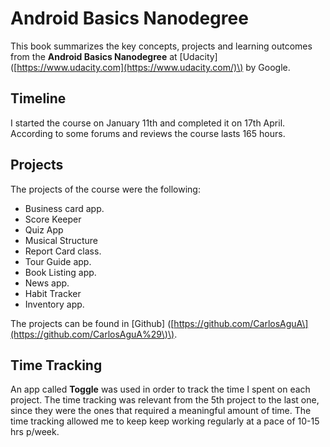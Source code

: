 # Android Basics Nanodegree

This book summarizes the key concepts, projects and learning outcomes from the **Android Basics Nanodegree** at \[Udacity\]\([https://www.udacity.com](https://www.udacity.com/)\) by Google.

## **Timeline**

I started the course on January 11th and completed it on 17th April. According to some forums and reviews the course lasts 165 hours.

## **Projects**

The  projects of the course were the following:

* Business card app.
* Score Keeper
* Quiz App
* Musical Structure
* Report Card class.
* Tour Guide app.
* Book Listing app.
* News app.
* Habit Tracker
* Inventory app. 

The projects can be found in \[Github\] \([https://github.com/CarlosAguA\](https://github.com/CarlosAguA%29\)\).

## **Time Tracking**

An app called **Toggle** was used in order to track the time I spent on each project. The time tracking was relevant from the 5th project to the last one, since they were the ones that required a  meaningful amount of time. The time tracking allowed me to keep  keep working regularly at a pace of 10-15 hrs p/week.

